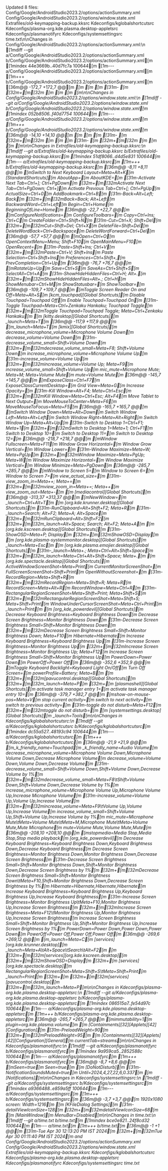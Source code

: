 Updated 8 files: Config/Google/AndroidStudio2023.2/options/actionSummary.xml
Config/Google/AndroidStudio2023.2/options/window.state.xml
Extrafiles/old-keymapping-backup.kksrc
Kdeconfigs/kglobalshortcutsrc
Kdeconfigs/plasma-org.kde.plasma.desktop-appletsrc
Kdeconfigs/plasmanotifyrc
Kdeconfigs/systemsettingsrc
time.txt\n\nChanges in Config/Google/AndroidStudio2023.2/options/actionSummary.xml:\n    [1mdiff --git a/Config/Google/AndroidStudio2023.2/options/actionSummary.xml b/Config/Google/AndroidStudio2023.2/options/actionSummary.xml[m
    [1mindex 44e3669b..40d7fc7a 100644[m
    [1m--- a/Config/Google/AndroidStudio2023.2/options/actionSummary.xml[m
    [1m+++ b/Config/Google/AndroidStudio2023.2/options/actionSummary.xml[m
    [36m@@ -172,7 +172,7 @@[m
           <i c="4" l="1714418927716" />[m
         </e>[m
         <e n="WelcomeScreen.RevealIn">[m
    [31m-      <i c="1" l="1714312567075" />[m
    [32m+[m[32m      <i c="2" l="1714461206724" />[m
         </e>[m
         <e n="WelcomeScreen.RunAndroidSdkManager">[m
           <i c="4" l="1714142599803" />[m\n\nChanges in Config/Google/AndroidStudio2023.2/options/window.state.xml:\n    [1mdiff --git a/Config/Google/AndroidStudio2023.2/options/window.state.xml b/Config/Google/AndroidStudio2023.2/options/window.state.xml[m
    [1mindex 052b8506..f40d7754 100644[m
    [1m--- a/Config/Google/AndroidStudio2023.2/options/window.state.xml[m
    [1m+++ b/Config/Google/AndroidStudio2023.2/options/window.state.xml[m
    [36m@@ -14,10 +14,10 @@[m
           <screen x="0" y="0" width="1920" height="1080" />[m
         </state>[m
         <state width="810" height="102" key="ShowUsagesActions.dimensionServiceKey/0.0.1920.1080" timestamp="1714338467912" />[m
    [31m-    <state x="961" y="558" width="813" height="668" key="WELCOME_SCREEN" timestamp="1714434110897">[m
    [32m+[m[32m    <state x="959" y="471" width="813" height="668" key="WELCOME_SCREEN" timestamp="1714461197670">[m
           <screen x="0" y="0" width="1920" height="1080" />[m
         </state>[m
    [31m-    <state x="961" y="558" width="813" height="668" key="WELCOME_SCREEN/0.0.1920.1080" timestamp="1714434110897" />[m
    [32m+[m[32m    <state x="959" y="471" width="813" height="668" key="WELCOME_SCREEN/0.0.1920.1080" timestamp="1714461197670" />[m
         <state x="545" y="220" width="800" height="650" key="com.android.tools.idea.devicemanagerv2.DeviceManagerWelcomeScreenFrame" timestamp="1714226986649">[m
           <screen x="0" y="0" width="1920" height="1080" />[m
         </state>[m\n\nChanges in Extrafiles/old-keymapping-backup.kksrc:\n    [1mdiff --git a/Extrafiles/old-keymapping-backup.kksrc b/Extrafiles/old-keymapping-backup.kksrc[m
    [1mindex 51df8066..d4d5e831 100644[m
    [1m--- a/Extrafiles/old-keymapping-backup.kksrc[m
    [1m+++ b/Extrafiles/old-keymapping-backup.kksrc[m
    [36m@@ -8,11 +8,11 @@[m [mSwitch to Next Keyboard Layout=Meta+Alt+K[m
     [StandardShortcuts][m
     AboutApp=[m
     AboutKDE=[m
    [31m-Activate Next Tab=Ctrl+]; Ctrl+PgDown[m
    [32m+[m[32mActivate Next Tab=Ctrl+PgDown; Ctrl+][m
     Activate Previous Tab=Ctrl+[; Ctrl+PgUp[m
     ActualSize=Ctrl+0[m
     AddBookmark=Ctrl+B[m
    [31m-Back=Alt+Left; Back[m
    [32m+[m[32mBack=Back; Alt+Left[m
     BackwardWord=Ctrl+Left[m
     Begin=Ctrl+Home[m
     BeginningOfLine=Home[m
    [36m@@ -22,7 +22,7 @@[m [mConfigureNotifications=[m
     ConfigureToolbars=[m
     Copy=Ctrl+Ins; Ctrl+C[m
     CreateFolder=Ctrl+Shift+N[m
    [31m-Cut=Ctrl+X; Shift+Del[m
    [32m+[m[32mCut=Shift+Del; Ctrl+X[m
     DeleteFile=Shift+Del[m
     DeleteWordBack=Ctrl+Backspace[m
     DeleteWordForward=Ctrl+Del[m
    [36m@@ -57,7 +57,7 @@[m [mOpen=Ctrl+O[m
     OpenContextMenu=Menu; Shift+F10[m
     OpenMainMenu=F10[m
     OpenRecent=[m
    [31m-Paste=Shift+Ins; Ctrl+V[m
    [32m+[m[32mPaste=Ctrl+V; Shift+Ins[m
     Paste Selection=Ctrl+Shift+Ins[m
     Preferences=Ctrl+Shift+,[m
     PrevCompletion=Ctrl+Up[m
    [36m@@ -76,7 +76,7 @@[m [mRotateUp=Up[m
     Save=Ctrl+S[m
     SaveAs=Ctrl+Shift+S[m
     SelectAll=Ctrl+A[m
    [31m-ShowHideHiddenFiles=Ctrl+H; Alt+.[m
    [32m+[m[32mShowHideHiddenFiles=Alt+.; Ctrl+H[m
     ShowMenubar=Ctrl+M[m
     ShowStatusbar=[m
     ShowToolbar=[m
    [36m@@ -109,7 +109,7 @@[m [mToggle Screen Reader On and Off=Meta+Alt+S[m
     [kcm_touchpad][Global Shortcuts][m
     Disable Touchpad=Touchpad Off[m
     Enable Touchpad=Touchpad On[m
    [31m-Toggle Touchpad=Meta+Ctrl+Zenkaku Hankaku; Touchpad Toggle[m
    [32m+[m[32mToggle Touchpad=Touchpad Toggle; Meta+Ctrl+Zenkaku Hankaku[m
     [m
     [kitty.desktop][Global Shortcuts][m
     _launch=Meta+T[m
    [36m@@ -117,9 +117,9 @@[m [m_launch=Meta+T[m
     [kmix][Global Shortcuts][m
     decrease_microphone_volume=Microphone Volume Down[m
     decrease_volume=Volume Down[m
    [31m-decrease_volume_small=Shift+Volume Down[m
    [32m+[m[32mdecrease_volume_small=Meta+F8; Shift+Volume Down[m
     increase_microphone_volume=Microphone Volume Up[m
    [31m-increase_volume=Volume Up[m
    [32m+[m[32mincrease_volume=Volume Up; Meta+F9[m
     increase_volume_small=Shift+Volume Up[m
     mic_mute=Microphone Mute; Meta+M; Meta+Volume Mute[m
     mute=Volume Mute[m
    [36m@@ -145,7 +145,7 @@[m [mExposeClass=Ctrl+F7[m
     ExposeClassCurrentDesktop=[m
     Grid View=Meta+G[m
     Increase Opacity=[m
    [31m-Kill Window=Alt+F4; Meta+Ctrl+Esc[m
    [32m+[m[32mKill Window=Meta+Ctrl+Esc; Alt+F4[m
     Move Tablet to Next Output=[m
     MoveMouseToCenter=Meta+F6[m
     MoveMouseToFocus=Meta+F5[m
    [36m@@ -165,7 +165,7 @@[m [mSwitch Window Down=Meta+Alt+Down[m
     Switch Window Left=Meta+Alt+Left[m
     Switch Window Right=Meta+Alt+Right[m
     Switch Window Up=Meta+Alt+Up[m
    [31m-Switch to Desktop 1=Ctrl+F1; Meta+1[m
    [32m+[m[32mSwitch to Desktop 1=Meta+1; Ctrl+F1[m
     Switch to Desktop 10=[m
     Switch to Desktop 11=[m
     Switch to Desktop 12=[m
    [36m@@ -218,7 +218,7 @@[m [mWindow Fullscreen=Meta+F11[m
     Window Grow Horizontal=[m
     Window Grow Vertical=[m
     Window Lower=[m
    [31m-Window Maximize=Meta+W; Meta+PgUp[m
    [32m+[m[32mWindow Maximize=Meta+PgUp; Meta+W[m
     Window Maximize Horizontal=[m
     Window Maximize Vertical=[m
     Window Minimize=Meta+PgDown[m
    [36m@@ -285,7 +285,7 @@[m [mWindow to Screen 5=[m
     Window to Screen 6=[m
     Window to Screen 7=[m
     view_actual_size=[m
    [31m-view_zoom_in=Meta++; Meta+=[m
    [32m+[m[32mview_zoom_in=Meta+=; Meta++[m
     view_zoom_out=Meta+-[m
     [m
     [mediacontrol][Global Shortcuts][m
    [36m@@ -313,37 +313,37 @@[m [mNewWindow=[m
     _launch=Ctrl+Alt+T[m
     [m
     [org.kde.krunner.desktop][Global Shortcuts][m
    [31m-RunClipboard=Alt+Shift+F2; Meta+R[m
    [31m-_launch=Search; Alt+F2; Meta+A; Alt+Space[m
    [32m+[m[32mRunClipboard=Alt+Shift+F2[m
    [32m+[m[32m_launch=Alt+Space; Search; Alt+F2; Meta+A[m
     [m
     [org.kde.kscreen.desktop][Global Shortcuts][m
    [31m-ShowOSD=Meta+P; Display[m
    [32m+[m[32mShowOSD=Display[m
     [m
     [org.kde.plasma-systemmonitor.desktop][Global Shortcuts][m
     _launch=Meta+Esc[m
     [m
     [org.kde.plasma.emojier.desktop][Global Shortcuts][m
    [31m-_launch=Meta+.; Meta+Ctrl+Alt+Shift+Space[m
    [32m+[m[32m_launch=Meta+Ctrl+Alt+Shift+Space; Meta+.[m
     [m
     [org.kde.spectacle.desktop][Global Shortcuts][m
     ActiveWindowScreenShot=Meta+Print[m
     CurrentMonitorScreenShot=[m
     FullScreenScreenShot=Shift+Print[m
     OpenWithoutScreenshot=[m
    [31m-RecordRegion=Meta+Shift+R[m
    [32m+[m[32mRecordRegion=Meta+Shift+R; Meta+R[m
     RecordScreen=Meta+Alt+R[m
     RecordWindow=Meta+Ctrl+R[m
    [31m-RectangularRegionScreenShot=Meta+Shift+Print; Meta+Shift+S[m
    [32m+[m[32mRectangularRegionScreenShot=Meta+Shift+S; Meta+Shift+Print[m
     WindowUnderCursorScreenShot=Meta+Ctrl+Print[m
     _launch=Print[m
     [m
     [org_kde_powerdevil][Global Shortcuts][m
     Decrease Keyboard Brightness=Keyboard Brightness Down[m
     Decrease Screen Brightness=Monitor Brightness Down[m
    [31m-Decrease Screen Brightness Small=Shift+Monitor Brightness Down[m
    [32m+[m[32mDecrease Screen Brightness Small=Shift+Monitor Brightness Down; Meta+F10[m
     Hibernate=Hibernate[m
     Increase Keyboard Brightness=Keyboard Brightness Up[m
    [31m-Increase Screen Brightness=Monitor Brightness Up[m
    [32m+[m[32mIncrease Screen Brightness=Monitor Brightness Up; Meta+F12[m
     Increase Screen Brightness Small=Shift+Monitor Brightness Up[m
     PowerDown=Power Down[m
     PowerOff=Power Off[m
    [36m@@ -352,6 +352,9 @@[m [mToggle Keyboard Backlight=Keyboard Light On/Off[m
     Turn Off Screen=[m
     powerProfile=Battery; Meta+B[m
     [m
    [32m+[m[32m[pavucontrol.desktop][Global Shortcuts][m
    [32m+[m[32m_launch=Meta+P[m
    [32m+[m
     [plasmashell][Global Shortcuts][m
     activate task manager entry 1=[m
     activate task manager entry 10=[m
    [36m@@ -379,7 +382,7 @@[m [mshow-on-mouse-pos=Meta+V[m
     stop current activity=[m
     switch to next activity=[m
     switch to previous activity=[m
    [31m-toggle do not disturb=Meta+F12[m
    [32m+[m[32mtoggle do not disturb=[m
     [m
     [systemsettings.desktop][Global Shortcuts][m
     _launch=Tools[m\n\nChanges in Kdeconfigs/kglobalshortcutsrc:\n    [1mdiff --git a/Kdeconfigs/kglobalshortcutsrc b/Kdeconfigs/kglobalshortcutsrc[m
    [1mindex dc55a527..48193c94 100644[m
    [1m--- a/Kdeconfigs/kglobalshortcutsrc[m
    [1m+++ b/Kdeconfigs/kglobalshortcutsrc[m
    [36m@@ -21,9 +21,9 @@[m [m_k_friendly_name=Touchpad[m
     _k_friendly_name=Audio Volume[m
     decrease_microphone_volume=Microphone Volume Down,Microphone Volume Down,Decrease Microphone Volume[m
     decrease_volume=Volume Down,Volume Down,Decrease Volume[m
    [31m-decrease_volume_small=Shift+Volume Down,Shift+Volume Down,Decrease Volume by 1%[m
    [32m+[m[32mdecrease_volume_small=Meta+F8\tShift+Volume Down,Shift+Volume Down,Decrease Volume by 1%[m
     increase_microphone_volume=Microphone Volume Up,Microphone Volume Up,Increase Microphone Volume[m
    [31m-increase_volume=Volume Up,Volume Up,Increase Volume[m
    [32m+[m[32mincrease_volume=Meta+F9\tVolume Up,Volume Up,Increase Volume[m
     increase_volume_small=Shift+Volume Up,Shift+Volume Up,Increase Volume by 1%[m
     mic_mute=Microphone Mute\tMeta+Volume Mute\tMeta+M,Microphone Mute\tMeta+Volume Mute,Mute Microphone[m
     mute=Volume Mute,Volume Mute,Mute[m
    [36m@@ -208,10 +208,10 @@[m [mstopmedia=Media Stop,Media Stop,Stop media playback[m
     [org_kde_powerdevil][m
     Decrease Keyboard Brightness=Keyboard Brightness Down,Keyboard Brightness Down,Decrease Keyboard Brightness[m
     Decrease Screen Brightness=Monitor Brightness Down,Monitor Brightness Down,Decrease Screen Brightness[m
    [31m-Decrease Screen Brightness Small=Shift+Monitor Brightness Down,Shift+Monitor Brightness Down,Decrease Screen Brightness by 1%[m
    [32m+[m[32mDecrease Screen Brightness Small=Shift+Monitor Brightness Down\tMeta+F10,Shift+Monitor Brightness Down,Decrease Screen Brightness by 1%[m
     Hibernate=Hibernate,Hibernate,Hibernate[m
     Increase Keyboard Brightness=Keyboard Brightness Up,Keyboard Brightness Up,Increase Keyboard Brightness[m
    [31m-Increase Screen Brightness=Monitor Brightness Up\tMeta+F10,Monitor Brightness Up,Increase Screen Brightness[m
    [32m+[m[32mIncrease Screen Brightness=Meta+F12\tMonitor Brightness Up,Monitor Brightness Up,Increase Screen Brightness[m
     Increase Screen Brightness Small=Shift+Monitor Brightness Up,Shift+Monitor Brightness Up,Increase Screen Brightness by 1%[m
     PowerDown=Power Down,Power Down,Power Down[m
     PowerOff=Power Off,Power Off,Power Off[m
    [36m@@ -269,6 +269,12 @@[m [m_launch=Meta+C[m
     [services][org.kde.krunner.desktop][m
     _launch=Meta+A\tAlt+Space\tSearch\tAlt+F2[m
     [m
    [32m+[m[32m[services][org.kde.kscreen.desktop][m
    [32m+[m[32mShowOSD=Display[m
    [32m+[m
     [services][org.kde.spectacle.desktop][m
     RectangularRegionScreenShot=Meta+Shift+S\tMeta+Shift+Print[m
     _launch=Print[m
    [32m+[m
    [32m+[m[32m[services][pavucontrol.desktop][m
    [32m+[m[32m_launch=Meta+P[m\n\nChanges in Kdeconfigs/plasma-org.kde.plasma.desktop-appletsrc:\n    [1mdiff --git a/Kdeconfigs/plasma-org.kde.plasma.desktop-appletsrc b/Kdeconfigs/plasma-org.kde.plasma.desktop-appletsrc[m
    [1mindex 086515a7..fe54d97c 100644[m
    [1m--- a/Kdeconfigs/plasma-org.kde.plasma.desktop-appletsrc[m
    [1m+++ b/Kdeconfigs/plasma-org.kde.plasma.desktop-appletsrc[m
    [36m@@ -265,7 +265,7 @@[m [mimmutability=1[m
     plugin=org.kde.plasma.volume[m
     [m
     [Containments][32][Applets][42][Configuration][m
    [31m-PreloadWeight=90[m
    [32m+[m[32mPreloadWeight=95[m
     [m
     [Containments][32][Applets][42][Configuration][General][m
     currentTab=streams[m\n\nChanges in Kdeconfigs/plasmanotifyrc:\n    [1mdiff --git a/Kdeconfigs/plasmanotifyrc b/Kdeconfigs/plasmanotifyrc[m
    [1mindex 9a959ca5..2852588c 100644[m
    [1m--- a/Kdeconfigs/plasmanotifyrc[m
    [1m+++ b/Kdeconfigs/plasmanotifyrc[m
    [36m@@ -8,7 +8,6 @@[m [mSeen=true[m
     Seen=true[m
     [m
     [DoNotDisturb][m
    [31m-NotificationSoundsMuted=true[m
     Until=2024,4,27,22,6,0.337[m
     [m
     [Notifications][m\n\nChanges in Kdeconfigs/systemsettingsrc:\n    [1mdiff --git a/Kdeconfigs/systemsettingsrc b/Kdeconfigs/systemsettingsrc[m
    [1mindex a9366488..e859a5ff 100644[m
    [1m--- a/Kdeconfigs/systemsettingsrc[m
    [1m+++ b/Kdeconfigs/systemsettingsrc[m
    [36m@@ -3,7 +3,7 @@[m
     1920x1080 screen: Width=1216[m
     [m
     [KFileDialog Settings][m
    [31m-detailViewIconSize=128[m
    [32m+[m[32mdetailViewIconSize=68[m
     [m
     [MainWindow][m
     MenuBar=Disabled[m\n\nChanges in time.txt:\n    [1mdiff --git a/time.txt b/time.txt[m
    [1mindex bce0e821..24f8cd32 100644[m
    [1m--- a/time.txt[m
    [1m+++ b/time.txt[m
    [36m@@ -1 +1 @@[m
    [31m-Tue Apr 30 12:13:20 PM IST 2024[m
    [32m+[m[32mTue Apr 30 01:11:40 PM IST 2024[m and Config/Google/AndroidStudio2023.2/options/actionSummary.xml
Config/Google/AndroidStudio2023.2/options/window.state.xml
Extrafiles/old-keymapping-backup.kksrc
Kdeconfigs/kglobalshortcutsrc
Kdeconfigs/plasma-org.kde.plasma.desktop-appletsrc
Kdeconfigs/plasmanotifyrc
Kdeconfigs/systemsettingsrc
time.txt 
